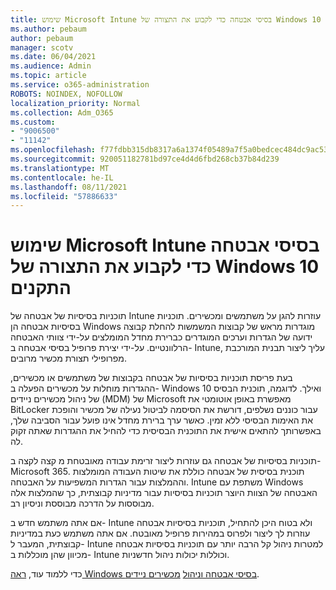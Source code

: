 ```yaml
---
title: שימוש Microsoft Intune בסיסי אבטחה כדי לקבוע את התצורה של Windows 10 התקנים
ms.author: pebaum
author: pebaum
manager: scotv
ms.date: 06/04/2021
ms.audience: Admin
ms.topic: article
ms.service: o365-administration
ROBOTS: NOINDEX, NOFOLLOW
localization_priority: Normal
ms.collection: Adm_O365
ms.custom:
- "9006500"
- "11142"
ms.openlocfilehash: f77fdbb315db8317a6a1374f05489a7f5a0bedcec484dc9ac53a473098583949
ms.sourcegitcommit: 920051182781bd97ce4d4d6fbd268cb37b84d239
ms.translationtype: MT
ms.contentlocale: he-IL
ms.lasthandoff: 08/11/2021
ms.locfileid: "57886633"
---
```

# <a name="use-microsoft-intune-security-baselines-to-configure-windows-10-devices"></a>שימוש Microsoft Intune בסיסי אבטחה כדי לקבוע את התצורה של Windows 10 התקנים

תוכניות בסיסיות של אבטחה של Intune עוזרות להגן על משתמשים ומכשירים. תוכניות בסיסיות אבטחה הן Windows מוגדרות מראש של קבוצות המשמשות להחלת קבוצה ידועה של הגדרות וערכים המוגדרים כברירת מחדל המומלצים על-ידי צוותי האבטחה הרלוונטיים. על-ידי יצירת פרופיל בסיסי אבטחה ב- Intune, עליך ליצור תבנית המורכבת מפרופילי תצורת מכשיר מרובים.

בעת פריסת תוכניות בסיסיות של אבטחה בקבוצות של משתמשים או מכשירים, ההגדרות מוחלות על מכשירים הפעלה ב- Windows 10 ואילך. לדוגמה, תוכנית הבסיס של ניהול מכשירים ניידים (MDM) של Microsoft מאפשרת באופן אוטומטי את BitLocker עבור כוננים נשלפים, דורשת את הסיסמה לביטול נעילה של מכשיר והופכת את האימות הבסיסי ללא זמין. כאשר ערך ברירת מחדל אינו פועל עבור הסביבה שלך, באפשרותך להתאים אישית את התוכנית הבסיסית כדי להחיל את ההגדרות שאתה זקוק לה.

תוכניות בסיסיות של אבטחה גם עוזרות ליצור זרימת עבודה מאובטחת מ קצה לקצה ב- Microsoft 365. תוכנית בסיסית של אבטחה כוללת את שיטות העבודה המומלצות וההמלצות עבור הגדרות המשפיעות על האבטחה. Intune משתפת עם Windows האבטחה של הצוות היוצר תוכניות בסיסיות עבור מדיניות קבוצתית, כך שהמלצות אלה מבוססות על הדרכה מבוססת וניסיון רב.

אם אתה משתמש חדש ב- Intune ולא בטוח היכן להתחיל, תוכניות בסיסיות אבטחה עוזרות לך ליצור ולפרוס במהירות פרופיל מאובטח. אם אתה משתמש כעת במדיניות קבוצתית, המעבר ל- Intune למטרות ניהול קל הרבה יותר עם תוכניות בסיסיות אבטחה מכיוון שהן מוכללות ב- Intune וכוללות יכולות ניהול חדשניות.

כדי ללמוד עוד, [ראה Windows בסיסי אבטחה וניהול](https://docs.microsoft.com/windows/security/threat-protection/windows-security-baselines) [מכשירים ניידים](https://docs.microsoft.com/windows/client-management/mdm/).

